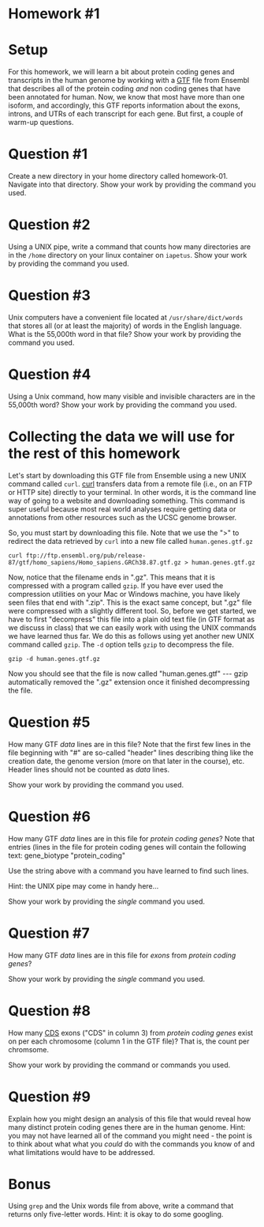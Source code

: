 Homework #1
============

Setup
============
For this homework, we will learn a bit about protein coding genes and transcripts in the human genome by working with a [GTF](http://uswest.ensembl.org/info/website/upload/gff.html) file 
from Ensembl that describes all of the protein coding _and_ non coding genes that have been annotated for human. Now, we know that most
have more than one isoform, and accordingly, this GTF reports information about the exons, introns, and UTRs of each transcript for each 
gene. But first, a couple of warm-up questions.

Question #1
============
Create a new directory in your home directory called homework-01.
Navigate into that directory.
Show your work by providing the command you used.

Question #2
============
Using a UNIX pipe, write a command that counts how many directories are in the `/home` directory on your linux container on `iapetus`. 
Show your work by providing the command you used.

Question #3
============
Unix computers have a convenient file located at `/usr/share/dict/words` that stores all (or at least the majority) of words in the English language. What is the 55,000th word in that file? Show your work by providing the command you used.

Question #4
============
Using a Unix command, how many visible and invisible characters are in the 55,000th word? Show your work by providing the command you used.

Collecting the data we will use for the rest of this homework
=============================================================
Let's start by downloading this GTF file from Ensemble using a new UNIX command called `curl`. [curl](https://www.tutorialspoint.com/unix_commands/curl.htm)
transfers data from a remote file (i.e., on an FTP or HTTP site) directly to your terminal. In other words, it is the command line
way of going to a website and downloading something. This command is super useful because most real world analyses require getting data
or annotations from other resources such as the UCSC genome browser.

So, you must start by downloading this file. Note that we use the ">" to redirect the data retrieved by `curl` into a new file called
`human.genes.gtf.gz`

    curl ftp://ftp.ensembl.org/pub/release-87/gtf/homo_sapiens/Homo_sapiens.GRCh38.87.gtf.gz > human.genes.gtf.gz
    
Now, notice that the filename ends in ".gz". This means that it is compressed with a program called `gzip`. If you have ever used the 
compression utilities on your Mac or Windows machine, you have likely seen files that end with ".zip".  This is the exact same concept,
but ".gz" file were compressed with a slightly different tool.  So, before we get started, we have to first "decompress" this file into
a plain old text file (in GTF format as we discuss in class) that we can easily work with using the UNIX commands we have learned thus far.
We do this as follows using yet another new UNIX command called `gzip`. The `-d` option tells `gzip` to decompress the file.

    gzip -d human.genes.gtf.gz
    
Now you should see that the file is now called "human.genes.gtf" --- gzip automatically removed the ".gz" extension once it 
finished decompressing the file.

Question #5
============
How many GTF _data_ lines are in this file? Note that the first few lines in the file beginning with "#" are so-called "header" lines 
describing thing like the creation date, the genome version (more on that later in the course), etc.  Header lines should not be counted
as _data_ lines.

Show your work by providing the command you used.

Question #6
============
How many GTF _data_ lines are in this file for _protein coding genes_? Note that entries (lines in the file for protein coding genes 
will contain the following text: gene_biotype "protein_coding"

Use the string above with a command you have learned to find such lines.  

Hint: the UNIX pipe may come in handy here...

Show your work by providing the _single_ command you used.

Question #7
============
How many GTF _data_ lines are in this file for _exons_ from _protein coding genes_? 

Show your work by providing the _single_ command you used.

Question #8
============
How many [CDS](https://www.biostars.org/p/65162/) exons ("CDS" in column 3)  from _protein coding genes_ exist 
on per each chromosome (column 1 in the GTF file)?  That is, the count per chromsome.

Show your work by providing the command or commands you used.

Question #9
============
Explain how you might design an analysis of this file that would reveal how many distinct protein coding genes there are in the human genome. Hint: you may not have learned all of the command you might need - the point is to think about what what you _could_ do with the commands you know of and what limitations would have to be addressed.

Bonus
=====
Using `grep` and the Unix words file from above, write a command that returns only five-letter words. Hint: it is okay to do some googling.

